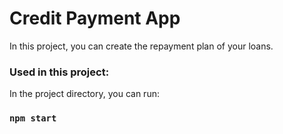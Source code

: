 
# Credit Payment App
In this project, you can create the repayment plan of your loans.

### Used in this project:

In the project directory, you can run:

### `npm start`



